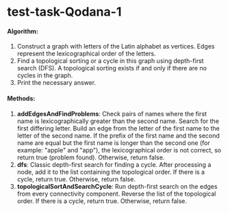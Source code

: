 # test-task-Qodana-1

#### Algorithm:
1. Construct a graph with letters of the Latin alphabet as vertices. Edges represent the lexicographical order of the letters.
2. Find a topological sorting or a cycle in this graph using depth-first search (DFS). A topological sorting exists if and only if there are no cycles in the graph.
3. Print the necessary answer.

#### Methods:
1. **addEdgesAndFindProblems**: Check pairs of names where the first name is lexicographically greater than the second name. Search for the first differing letter. Build an edge from the letter of the first name to the letter of the second name. If the prefix of the first name and the second name are equal but the first name is longer than the second one (for example: "apple" and "app"), the lexicographical order is not correct, so return true (problem found). Otherwise, return false.
2. **dfs**: Classic depth-first search for finding a cycle. After processing a node, add it to the list containing the topological order. If there is a cycle, return true. Otherwise, return false.
3. **topologicalSortAndSearchCycle**: Run depth-first search on the edges from every connectivity component. Reverse the list of the topological order. If there is a cycle, return true. Otherwise, return false.
